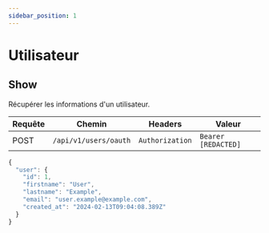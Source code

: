 ```yaml
---
sidebar_position: 1
---
```


# Utilisateur

## Show

Récupérer les informations d'un utilisateur.

|Requête|Chemin|Headers|Valeur|
|-------|------|-------|------|
|POST|`/api/v1/users/oauth`|`Authorization`|`Bearer [REDACTED]`

```js title="Exemple de réponse"
{
  "user": {
    "id": 1,
    "firstname": "User",
    "lastname": "Example",
    "email": "user.example@example.com",
    "created_at": "2024-02-13T09:04:08.389Z"
  }
}
```
